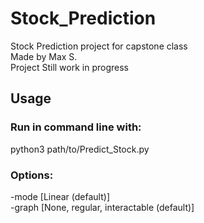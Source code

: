 # Stock_Prediction
 Stock Prediction project for capstone class
 <br />Made by Max S.
 <br />Project Still work in progress
 
 ## Usage
 ### Run in command line with:
 python3 path/to/Predict_Stock.py
 ### Options:
 -mode [Linear (default)]
 <br />
 -graph [None, regular, interactable (default)]





